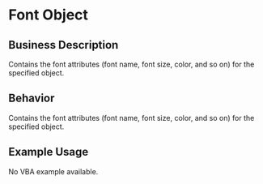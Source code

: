 # Font Object

## Business Description
Contains the font attributes (font name, font size, color, and so on) for the specified object.

## Behavior
Contains the font attributes (font name, font size, color, and so on) for the specified object.

## Example Usage
No VBA example available.